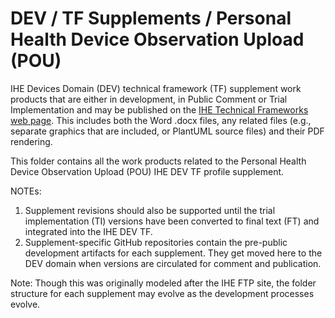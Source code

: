 # DEV / TF Supplements / Personal Health Device Observation Upload (POU)
IHE Devices Domain (DEV) technical framework (TF) supplement work products that are either in development, in Public Comment or Trial Implementation and may be published on the [IHE Technical Frameworks web page](https://www.ihe.net/resources/technical_frameworks/#dev).  This includes both the Word .docx files, any related files (e.g., separate graphics that are included, or PlantUML source files) and their PDF rendering.

This folder contains all the work products related to the Personal Health Device Observation Upload (POU) IHE DEV TF profile supplement.

NOTEs:  
1. Supplement revisions should also be supported until the trial implementation (TI) versions have been converted to final text (FT) and integrated into the IHE DEV TF.
2. Supplement-specific GitHub repositories contain the pre-public development artifacts for each supplement.  They get moved here to the DEV domain when versions are circulated for comment and publication.

Note:  Though this was originally modeled after the IHE FTP site, the folder structure for each supplement may evolve as the development processes evolve.
